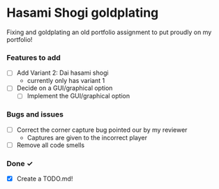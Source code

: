 # Hasami Shogi goldplating

Fixing and goldplating an old portfolio assignment to put proudly on my
portfolio!

### Features to add

- [ ] Add Variant 2: Dai hasami shogi
  - currently only has variant 1
- [ ] Decide on a GUI/graphical option
  - [ ] Implement the GUI/graphical option

### Bugs and issues

- [ ] Correct the corner capture bug pointed our by my reviewer
  - Captures are given to the incorrect player
- [ ] Remove all code smells

### Done ✓

- [x] Create a TODO.md!